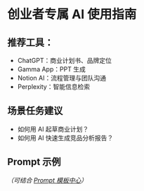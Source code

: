 # 创业者专属 AI 使用指南

## 推荐工具：
- ChatGPT：商业计划书、品牌定位
- Gamma App：PPT 生成
- Notion AI：流程管理与团队沟通
- Perplexity：智能信息检索

## 场景任务建议
- 如何用 AI 起草商业计划？
- 如何用 AI 快速生成竞品分析报告？

## Prompt 示例
_（可结合 [Prompt 模板中心](../prompt.md)）_
